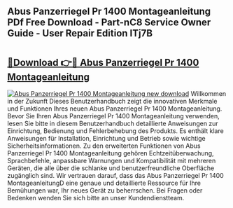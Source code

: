 ## Abus Panzerriegel Pr 1400 Montageanleitung PDf Free Download - Part-nC8 Service Owner Guide - User Repair Edition ITj7B

# <h2><a href="http://df8pb0o.blite.top/?on=Abus+Panzerriegel+Pr+1400+Montageanleitung">🔗Download 👉🔴 Abus Panzerriegel Pr 1400 Montageanleitung</a></h2>

[![Abus Panzerriegel Pr 1400 Montageanleitung new download](https://i.imgur.com/lujVjoI.png)](http://df8pb0o.blite.top/?on=Abus+Panzerriegel+Pr+1400+Montageanleitung)
Willkommen in der Zukunft Dieses Benutzerhandbuch zeigt die innovativen Merkmale und Funktionen Ihres neuen Abus Panzerriegel Pr 1400 Montageanleitung. Bevor Sie Ihren Abus Panzerriegel Pr 1400 Montageanleitung verwenden, lesen Sie bitte in diesem Benutzerhandbuch detaillierte Anweisungen zur Einrichtung, Bedienung und Fehlerbehebung des Produkts. Es enthält klare Anweisungen für Installation, Einrichtung und Betrieb sowie wichtige Sicherheitsinformationen. Zu den erweiterten Funktionen von Abus Panzerriegel Pr 1400 Montageanleitung gehören Echtzeitüberwachung, Sprachbefehle, anpassbare Warnungen und Kompatibilität mit mehreren Geräten, die alle über die schlanke und benutzerfreundliche Oberfläche zugänglich sind. Wir vertrauen darauf, dass das Abus Panzerriegel Pr 1400 MontageanleitungD eine genaue und detaillierte Ressource für Ihre Bemühungen war, Ihr neues Gerät zu beherrschen. Bei Fragen oder Bedenken wenden Sie sich bitte an unser Kundendienstteam.
